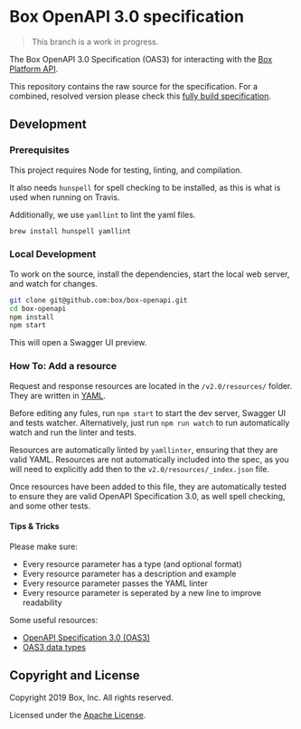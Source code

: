 # Box OpenAPI 3.0 specification

> This branch is a work in progress.

The Box OpenAPI 3.0 Specification (OAS3) for interacting with the
[Box Platform API](https://developers.box.com/).

This repository contains the raw source for the specification. For a combined, resolved version please check this [fully build specification](https://opensource.box.com/box-openapi/openapi.json).

## Development

### Prerequisites

This project requires Node for testing, linting, and compilation.

It also needs `hunspell` for spell checking to be installed, as this is what is used when running on Travis.

Additionally, we use `yamllint` to lint the yaml files.

```sh
brew install hunspell yamllint
```

### Local Development

To work on the source, install the dependencies, start the local web server, and watch for changes.

```bash
git clone git@github.com:box/box-openapi.git
cd box-openapi
npm install
npm start
```

This will open a Swagger UI preview.

### How To: Add a resource

Request and response resources are located in the 
`/v2.0/resources/` folder. They are written in [YAML](https://en.wikipedia.org/wiki/YAML).

Before editing any fules, run `npm start` to start the dev server, Swagger UI
and tests watcher. Alternatively, just run `npm run watch` to run automatically
watch and run the linter and tests.

Resources are automatically linted by `yamllinter`, ensuring that they are valid
YAML. Resources are not automatically included into the spec, as
you will need to explicitly add then to the `v2.0/resources/_index.json` file.

Once resources have been added to this file, they are automatically tested
to ensure they are valid OpenAPI Specification 3.0, as well spell checking, and 
some other tests.

#### Tips & Tricks

Please make sure:

* Every resource parameter has a type (and optional format)
* Every resource parameter has a description and example
* Every resource parameter passes the YAML linter
* Every resource parameter is seperated by a new line to improve readability

Some useful resources:

* [OpenAPI Specification 3.0 (OAS3)](https://swagger.io/specification/)
* [OAS3 data types](https://swagger.io/docs/specification/data-models/data-types/)

## Copyright and License

Copyright 2019 Box, Inc. All rights reserved.

Licensed under the [Apache License](LICENSE).
